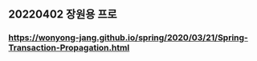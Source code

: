 ## 20220402 장원용 프로
### https://wonyong-jang.github.io/spring/2020/03/21/Spring-Transaction-Propagation.html